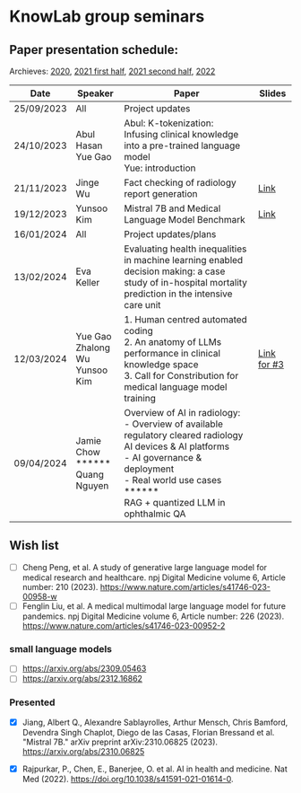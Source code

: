 # KnowLab group seminars

## Paper presentation schedule:

Archieves: [2020](2020-12-18.md), 
[2021 first half](paper-archive-07.2021.md), [2021 second half](paper-archive-12.2021.md), [2022](2022-archive.md)

| Date       | Speaker   | Paper                                                                                                                                              | Slides |
|------------|-----------|----------------------------------------------------------------------------------------------------------------------------------------------------|--------|
| 25/09/2023 | All | Project updates | |
| 24/10/2023 | Abul Hasan <br/> Yue Gao | Abul: K-tokenization: Infusing clinical knowledge into a pre-trained language model <br/> Yue: introduction  | |
| 21/11/2023 | Jinge Wu | Fact checking of radiology report generation | [Link](slides/group_meeting_21_Nov_JW.pdf)|
| 19/12/2023 | Yunsoo Kim | Mistral 7B and Medical Language Model Benchmark | [Link](slides/191223_KnowLab_Seminar_Yunsoo_Kim_Mistral7B.pdf) |
| 16/01/2024 | All | Project updates/plans | |
| 13/02/2024 | Eva Keller | Evaluating health inequalities in machine learning enabled decision making: a case study of in-hospital mortality prediction in the intensive care unit| |
| 12/03/2024 | Yue Gao <br/> Zhalong Wu <br/> Yunsoo Kim | 1. Human centred automated coding <br/> 2. An anatomy of LLMs performance in clinical knowledge space <br/> 3. Call for Constribution for medical language model training| [Link for #3](slides/120324_KnowLab_Seminar_LM_Yunsoo_Kim.pdf)|
| 09/04/2024 | Jamie Chow <br/> ******<br/> Quang Nguyen| Overview of AI in radiology: <br/> - Overview of available regulatory cleared radiology AI devices & AI platforms<br/> - AI governance & deployment<br/> - Real world use cases  <br/>******<br/> RAG + quantized LLM in ophthalmic QA| |

## Wish list
- [ ] Cheng Peng, et al. A study of generative large language model for medical research and healthcare. npj Digital Medicine volume 6, Article number: 210 (2023). https://www.nature.com/articles/s41746-023-00958-w
- [ ] Fenglin Liu, et al. A medical multimodal large language model for future pandemics. npj Digital Medicine volume 6, Article number: 226 (2023). https://www.nature.com/articles/s41746-023-00952-2
### small language models
- [ ] https://arxiv.org/abs/2309.05463
- [ ] https://arxiv.org/abs/2312.16862
### Presented
- [x] Jiang, Albert Q., Alexandre Sablayrolles, Arthur Mensch, Chris Bamford, Devendra Singh Chaplot, Diego de las Casas, Florian Bressand et al. "Mistral 7B." arXiv preprint arXiv:2310.06825 (2023). https://arxiv.org/abs/2310.06825
- [x] Rajpurkar, P., Chen, E., Banerjee, O. et al. AI in health and medicine. Nat Med (2022). https://doi.org/10.1038/s41591-021-01614-0.

